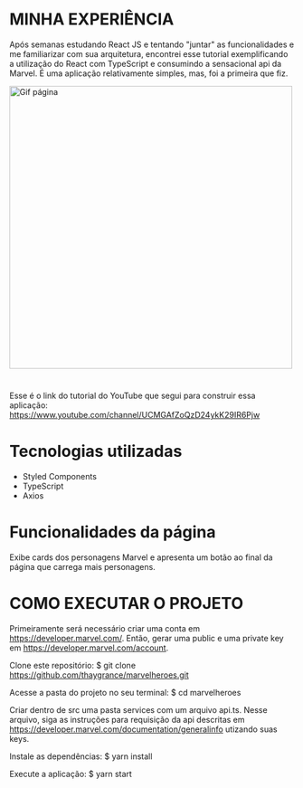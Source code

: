 # MINHA EXPERIÊNCIA

Após semanas estudando React JS e tentando "juntar" as funcionalidades e me familiarizar com sua arquitetura, encontrei esse tutorial exemplificando a utilização do React com TypeScript e consumindo a sensacional api da Marvel. É uma aplicação relativamente simples, mas, foi a primeira que fiz. 


<img align="center" alt="Gif página" width="500" src="Gravação de tela de 24-11-2021 16_23_22.gif">


# 
Esse é o link do tutorial do YouTube que segui para construir essa aplicação:
https://www.youtube.com/channel/UCMGAfZoQzD24ykK29IR6Pjw

# Tecnologias utilizadas
- Styled Components
- TypeScript
- Axios

# Funcionalidades da página
Exibe cards dos personagens Marvel e apresenta um botão ao final da página que carrega mais personagens.



# COMO EXECUTAR O PROJETO

Primeiramente será necessário criar uma conta em https://developer.marvel.com/. 
Então, gerar uma public e uma private key em https://developer.marvel.com/account.

Clone este repositório:
$ git clone https://github.com/thaygrance/marvelheroes.git

Acesse a pasta do projeto no seu terminal:
$ cd marvelheroes

Criar dentro de src uma pasta services com um arquivo api.ts. Nesse arquivo, siga as instruções para requisição da api descritas em https://developer.marvel.com/documentation/generalinfo utizando suas keys. 

Instale as dependências:
$ yarn install

Execute a aplicação:
$ yarn start
